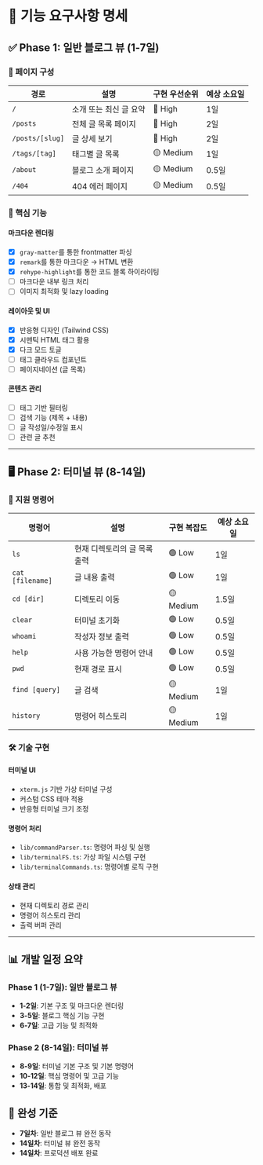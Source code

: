 # 📝 기능 요구사항 명세

## ✅ Phase 1: 일반 블로그 뷰 (1-7일)

### 📌 페이지 구성

| 경로            | 설명                   | 구현 우선순위 | 예상 소요일 |
| --------------- | ---------------------- | ------------- | ----------- |
| `/`             | 소개 또는 최신 글 요약 | 🔴 High       | 1일         |
| `/posts`        | 전체 글 목록 페이지    | 🔴 High       | 2일         |
| `/posts/[slug]` | 글 상세 보기           | 🔴 High       | 2일         |
| `/tags/[tag]`   | 태그별 글 목록         | 🟡 Medium     | 1일         |
| `/about`        | 블로그 소개 페이지     | 🟡 Medium     | 0.5일       |
| `/404`          | 404 에러 페이지        | 🟡 Medium     | 0.5일       |

### 🎯 핵심 기능

#### 마크다운 렌더링

- [x] `gray-matter`를 통한 frontmatter 파싱
- [x] `remark`를 통한 마크다운 → HTML 변환
- [x] `rehype-highlight`를 통한 코드 블록 하이라이팅
- [ ] 마크다운 내부 링크 처리
- [ ] 이미지 최적화 및 lazy loading

#### 레이아웃 및 UI

- [x] 반응형 디자인 (Tailwind CSS)
- [x] 시맨틱 HTML 태그 활용
- [x] 다크 모드 토글
- [ ] 태그 클라우드 컴포넌트
- [ ] 페이지네이션 (글 목록)

#### 콘텐츠 관리

- [ ] 태그 기반 필터링
- [ ] 검색 기능 (제목 + 내용)
- [ ] 글 작성일/수정일 표시
- [ ] 관련 글 추천

---

## 🖥️ Phase 2: 터미널 뷰 (8-14일)

### 🧾 지원 명령어

| 명령어           | 설명                         | 구현 복잡도 | 예상 소요일 |
| ---------------- | ---------------------------- | ----------- | ----------- |
| `ls`             | 현재 디렉토리의 글 목록 출력 | 🟢 Low      | 1일         |
| `cat [filename]` | 글 내용 출력                 | 🟢 Low      | 1일         |
| `cd [dir]`       | 디렉토리 이동                | 🟡 Medium   | 1.5일       |
| `clear`          | 터미널 초기화                | 🟢 Low      | 0.5일       |
| `whoami`         | 작성자 정보 출력             | 🟢 Low      | 0.5일       |
| `help`           | 사용 가능한 명령어 안내      | 🟢 Low      | 0.5일       |
| `pwd`            | 현재 경로 표시               | 🟢 Low      | 0.5일       |
| `find [query]`   | 글 검색                      | 🟡 Medium   | 1일         |
| `history`        | 명령어 히스토리              | 🟡 Medium   | 1일         |

### 🛠️ 기술 구현

#### 터미널 UI

- `xterm.js` 기반 가상 터미널 구성
- 커스텀 CSS 테마 적용
- 반응형 터미널 크기 조정

#### 명령어 처리

- `lib/commandParser.ts`: 명령어 파싱 및 실행
- `lib/terminalFS.ts`: 가상 파일 시스템 구현
- `lib/terminalCommands.ts`: 명령어별 로직 구현

#### 상태 관리

- 현재 디렉토리 경로 관리
- 명령어 히스토리 관리
- 출력 버퍼 관리

---

## 📊 개발 일정 요약

### Phase 1 (1-7일): 일반 블로그 뷰

- **1-2일**: 기본 구조 및 마크다운 렌더링
- **3-5일**: 블로그 핵심 기능 구현
- **6-7일**: 고급 기능 및 최적화

### Phase 2 (8-14일): 터미널 뷰

- **8-9일**: 터미널 기본 구조 및 기본 명령어
- **10-12일**: 핵심 명령어 및 고급 기능
- **13-14일**: 통합 및 최적화, 배포

## 🎯 완성 기준

- **7일차**: 일반 블로그 뷰 완전 동작
- **14일차**: 터미널 뷰 완전 동작
- **14일차**: 프로덕션 배포 완료
